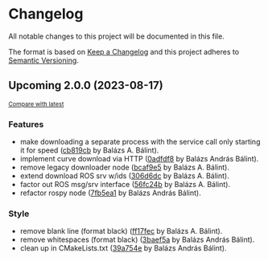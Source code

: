 # Changelog

All notable changes to this project will be documented in this file.

The format is based on [Keep a Changelog](http://keepachangelog.com/en/1.0.0/)
and this project adheres to [Semantic Versioning](http://semver.org/spec/v2.0.0.html).

<!-- insertion marker -->
## Upcoming 2.0.0<a name="2.0.0"></a> (2023-08-17)

<small>[Compare with latest](https://github.com/balandbal/deprag_screw_results/compare/1.0.0...HEAD)</small>

### Features

- make downloading a separate process with the service call only starting it for speed ([cb819cb](https://github.com/balandbal/deprag_screw_results/commit/cb819cb04fe820a9015aa8cb7520502a5b154cd5) by Balázs A. Bálint).
- implement curve download via HTTP ([0adfdf8](https://github.com/balandbal/deprag_screw_results/commit/0adfdf8dfe5428ceaea2aecf5e1e052c43be248f) by Balázs András Bálint).
- remove legacy downloader node ([bcaf9e5](https://github.com/balandbal/deprag_screw_results/commit/bcaf9e58077834f845c26f175e3e16c80041c8cd) by Balázs A. Bálint).
- extend download ROS srv w/ids ([306d6dc](https://github.com/balandbal/deprag_screw_results/commit/306d6dc271b6d7fe15c374bcbc02abf548cbdf60) by Balázs A. Bálint).
- factor out ROS msg/srv interface ([56fc24b](https://github.com/balandbal/deprag_screw_results/commit/56fc24b7a2291aa694e76f35c39fa33e920965cb) by Balázs A. Bálint).
- refactor rospy node ([7fb5ea1](https://github.com/balandbal/deprag_screw_results/commit/7fb5ea1db8b3cee69ac9d692e7b1ea1b3960df05) by Balázs András Bálint).

### Style

- remove blank line (format black) ([ff17fec](https://github.com/balandbal/deprag_screw_results/commit/ff17fecc0af630dd8ab7db41efadcfeabaf30c10) by Balázs A. Bálint).
- remove whitespaces (format black) ([3baef5a](https://github.com/balandbal/deprag_screw_results/commit/3baef5a25f04c5ddd766896e8ca7d3ee8bb3eaba) by Balázs András Bálint).
- clean up in CMakeLists.txt ([39a754e](https://github.com/balandbal/deprag_screw_results/commit/39a754ebd145223defba2283e925712e5738d25d) by Balázs András Bálint).

<!-- insertion marker -->
